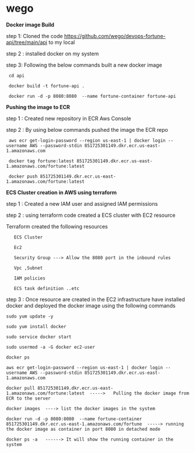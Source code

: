 # wego



**Docker image Build**

step 1: Cloned the code https://github.com/wego/devops-fortune-api/tree/main/api  to my local

step 2 : installed docker on my system

step 3: Following the below commands built a new docker image 

     cd api

     docker build -t fortune-api .

     docker run -d -p 8080:8080  --name fortune-container fortune-api

**Pushing the image to ECR**

step 1 : Created new repository in ECR Aws Console

step 2 : By using below commands pushed the image the ECR repo

     aws ecr get-login-password --region us-east-1 | docker login --username AWS --password-stdin 851725301149.dkr.ecr.us-east-1.amazonaws.com

     docker tag fortune:latest 851725301149.dkr.ecr.us-east-1.amazonaws.com/fortune:latest

     docker push 851725301149.dkr.ecr.us-east-1.amazonaws.com/fortune:latest

**ECS Cluster creation in AWS using terraform**

step 1 : Created a new IAM user and assigned IAM permissions

step 2 : using terraform code created a ECS cluster with EC2 resource

Terraform created the following resources

       ECS Cluster

       Ec2  

       Security Group ---> Allow the 8080 port in the inbound rules 

       Vpc ,Subnet

       IAM policies 

       ECS task definition ..etc

step 3 : Once resource are created in the EC2 infrastructure have installed docker and deployed the docker image using the following commands 

    sudo yum update -y
  
    sudo yum install docker
    
    sudo service docker start
    
    sudo usermod -a -G docker ec2-user
    
    docker ps
    
    aws ecr get-login-password --region us-east-1 | docker login --username AWS --password-stdin 851725301149.dkr.ecr.us-east-1.amazonaws.com
     
    docker pull 851725301149.dkr.ecr.us-east-1.amazonaws.com/fortune:latest  ----->   Pulling the docker image from ECR to the server
     
    docker images  ----> list the docker images in the system
    
    docker run -d -p 8080:8080  --name fortune-container 851725301149.dkr.ecr.us-east-1.amazonaws.com/fortune  -----> running the docker image as container in port 8080 in detached mode
    
    docker ps -a   ------> It will show the running container in the system
